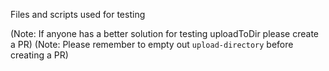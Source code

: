 Files and scripts used for testing

(Note: If anyone has a better solution for testing uploadToDir please create a PR)
(Note: Please remember to empty out `upload-directory` before creating a PR)